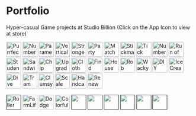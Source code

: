 # Portfolio

Hyper-casual Game projects at Studio Billion (Click on the App Icon to view at store)


[<img alt="PurrfectAdventure" width="40px" src="https://user-images.githubusercontent.com/48787064/229357685-ec092269-d4fe-4cea-b7c1-f884407c61a2.png" />](https://play.google.com/store/apps/details?id=com.Billion.PurrfectAdventure)
[<img alt="NumberRace" width="40px" src="https://user-images.githubusercontent.com/48787064/177214155-b9cc87c9-ba90-4a94-8ff3-b5a9c74cd91f.png" />](https://play.google.com/store/apps/details?id=com.Billion.NumberRace)
[<img alt="Paramedic" width="40px" src="https://user-images.githubusercontent.com/48787064/177215949-2c696b93-f5bb-4338-8842-2acb475c8280.png" />](https://play.google.com/store/apps/details?id=com.Billion.Paramedic)
[<img alt="VerticalDefense" width="40px" src="https://user-images.githubusercontent.com/48787064/195984303-31756e98-a39b-4fde-a707-bc09462683f7.png" />](https://play.google.com/store/apps/details?id=com.Billion.VerticalDefense)
[<img alt="Strongest Man" width="40px" src="https://user-images.githubusercontent.com/48787064/195984101-ba145823-8a9c-4168-83e8-a57e2c1c08b4.png" />](https://apps.apple.com/tr/app/strongest-man/id1633455825)
[<img alt="Party Home" width="40px" src="https://user-images.githubusercontent.com/48787064/187359764-5cf88344-7ac2-4d82-a6e2-ca5fe2d1197d.png" />](https://apps.apple.com/tr/app/party-home/id1629435003)
[<img alt="Match and Escape" width="40px" src="https://user-images.githubusercontent.com/48787064/182820987-dc85cadb-d938-4640-b8c6-55489750d602.png" />](https://apps.apple.com/tr/app/match-and-escape-3d/id1621729532)
[<img alt="Stickman Stomp" width="40px" src="https://user-images.githubusercontent.com/48787064/195983956-480a70b8-c9c2-437d-ba23-877b86d5336a.png" />](https://apps.apple.com/tr/app/stickman-stomp/id1626461155)
[<img alt="Tick Tock Word" width="40px" src="https://user-images.githubusercontent.com/48787064/195984229-58ee9263-a9c5-416f-be48-228934b2fb9a.png" />](https://apps.apple.com/tr/app/tick-tock-word/id1619325209)
[<img alt="Number Brawl" width="40px" src="https://user-images.githubusercontent.com/48787064/177213078-f4835d1e-d7f8-4e0d-a60c-d549d46213b3.png" />](https://apps.apple.com/tr/app/number-brawl/id1617082976)
[<img alt="Run of Life" width="40px" src="https://user-images.githubusercontent.com/48787064/163347094-6ffe8bad-833f-45fc-8ce1-98cd573385d3.png" />](https://apps.apple.com/tr/app/run-of-life/id1615044364)
[<img alt="Student Factory" width="40px" src="https://user-images.githubusercontent.com/48787064/195984174-ce31dc54-350e-4be4-a1a1-30df6140675c.png" />](https://apps.apple.com/tr/app/student-factory-3d/id1609467148)
[<img alt="Sandwich Rush" width="40px" src="https://user-images.githubusercontent.com/48787064/195983814-d91119e4-f030-4460-8a1d-9ddfe8865058.png" />](https://apps.apple.com/tr/app/sandwich-rush-3d/id1606693872)
[<img alt="Chip Run" width="40px" src="https://user-images.githubusercontent.com/48787064/163170701-a23053ad-c80c-41cf-9a11-69e3d3e43e29.png" />](https://apps.apple.com/tr/app/chip-run-3d/id1596719322)
[<img alt="Upgrade Run" width="40px" src="https://user-images.githubusercontent.com/48787064/182829358-fd996742-4c17-4576-ae90-68763ff90709.png" />](https://apps.apple.com/tr/app/upgrade-run/id1601853043)
[<img alt="Cloth Rack Run" width="40px" src="https://user-images.githubusercontent.com/48787064/163171090-4f70fa15-0ba9-4b3d-a1e0-a32de5329016.png" />](https://apps.apple.com/tr/app/cloth-rack-run/id1591929761)
[<img alt="Find Your Body" width="40px" src="https://user-images.githubusercontent.com/48787064/163346643-71d1f659-beed-4db4-8e62-e71a55eddda4.png" />](https://apps.apple.com/tr/app/find-your-body/id1581077344)
[<img alt="House Flipping" width="40px" src="https://user-images.githubusercontent.com/48787064/163346903-521628c9-f8b8-4161-9a46-ed43eea58ae5.png" />](https://apps.apple.com/tr/app/house-flipping-3d/id1586315292)
[<img alt="Rob Run" width="40px" src="https://user-images.githubusercontent.com/48787064/182822165-ac06139a-0f5b-4720-bea3-44cc03b56c80.png" />](https://apps.apple.com/tr/app/rob-run/id1578850630)
[<img alt="Wacky President" width="40px" src="https://user-images.githubusercontent.com/48787064/195983133-fe6b5dea-1f39-48b8-956f-fdfe36fdac6c.png" />](https://apps.apple.com/tr/app/wacky-president/id1575510639)
[<img alt="DIY Painting" width="40px" src="https://user-images.githubusercontent.com/48787064/163346235-8d006d31-fe98-452a-98c6-ba5720477f28.png" />](https://apps.apple.com/tr/app/diy-painting-3d/id1574206739)
[<img alt="Ice Cream Flip" width="40px" src="https://user-images.githubusercontent.com/48787064/163346981-3cd9b054-3d3a-46c0-8e95-5772e13c9286.png" />](https://apps.apple.com/tr/app/ice-cream-flip-3d/id1569170620)
[<img alt="Dive Race" width="40px" src="https://user-images.githubusercontent.com/48787064/163338596-49a94af4-82f9-4efc-8a5c-b2b1cc6f2262.png" />](https://apps.apple.com/tr/app/dive-race/id1558213880)
[<img alt="Tram Machinist" width="40px" src="https://user-images.githubusercontent.com/48787064/182824461-545f0ad1-e48a-49ac-bcfa-73a5243f6084.png" />](https://apps.apple.com/tr/app/tram-machinist/id1555454408)
[<img alt="Clumsy Magnet" width="40px" src="https://user-images.githubusercontent.com/48787064/167318340-93f88c14-60a0-45f9-9e1b-e603f34cc238.png" />](https://apps.apple.com/tr/app/clumsy-magnet/id1550966641)
[<img alt="Scale Shift" width="40px" src="https://user-images.githubusercontent.com/48787064/182823915-17167775-8461-4fd8-8e63-8c4d5d608e81.png" />](https://apps.apple.com/tr/app/scale-shift/id1532011040)
[<img alt="Handcar Adventure" width="40px" src="https://user-images.githubusercontent.com/48787064/229362072-12ea2411-8539-4877-ac47-328a28264726.png" />](https://play.google.com/store/apps/details?id=com.Billion.HandcarAdventure)
[<img alt="Renew My Furniture" width="40px" src="https://user-images.githubusercontent.com/48787064/195983732-62e6a1c2-f999-415a-b826-1c11540edebe.png" />](https://apps.apple.com/tr/app/renew-my-furniture/id1637113116)


[<img alt="Roller Coaster" width="40px" src="https://user-images.githubusercontent.com/48787064/182822640-a9bf921f-f2ee-43b8-92f4-829fc4c8091a.png" />]()
[<img alt="FarmLife" width="40px" src="" />](https://user-images.githubusercontent.com/48787064/163346547-b0cb2f71-1838-4c89-9081-6acea03015ae.png)
[<img alt="Dodge Ball" width="40px" src="" />](https://user-images.githubusercontent.com/48787064/163346356-2cd68dc7-c38d-4a05-bcad-a04855855d48.png)
[<img alt="ColorfulWashing" width="40px" src="" />](https://user-images.githubusercontent.com/48787064/163338416-f5894b2d-14aa-4d7b-87e6-bd92f858c23f.png)
[<img alt="" width="40px" src="" />]()
[<img alt="" width="40px" src="" />]()
[<img alt="" width="40px" src="" />]()
[<img alt="" width="40px" src="" />]()
[<img alt="" width="40px" src="" />]()
[<img alt="" width="40px" src="" />]()
